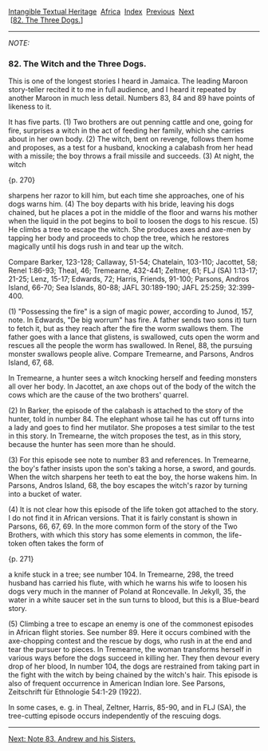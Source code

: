 [Intangible Textual Heritage](../../index)  [Africa](../index) 
[Index](index)  [Previous](jas081n)  [Next](jas083n)   
 \[[82. The Three Dogs.](jas082)\]

------------------------------------------------------------------------

*NOTE:* 

### 82. The Witch and the Three Dogs.

This is one of the longest stories I heard in Jamaica. The leading
Maroon story-teller recited it to me in full audience, and I heard it
repeated by another Maroon in much less detail. Numbers 83, 84 and 89
have points of likeness to it.

It has five parts. (1) Two brothers are out penning cattle and one,
going for fire, surprises a witch in the act of feeding her family,
which she carries about in her own body. (2) The witch, bent on revenge,
follows them home and proposes, as a test for a husband, knocking a
calabash from her head with a missile; the boy throws a frail missile
and succeeds. (3) At night, the witch

{p. 270}

sharpens her razor to kill him, but each time she approaches, one of his
dogs warns him. (4) The boy departs with his bride, leaving his dogs
chained, but he places a pot in the middle of the floor and warns his
mother when the liquid in the pot begins to boil to loosen the dogs to
his rescue. (5) He climbs a tree to escape the witch. She produces axes
and axe-men by tapping her body and proceeds to chop the tree, which he
restores magically until his dogs rush in and tear up the witch.

Compare Barker, 123-128; Callaway, 51-54; Chatelain, 103-110; Jacottet,
58; Renel 1:86-93; Theal, 46; Tremearne, 432-441; Zeltner, 61; FLJ (SA)
1:13-17; 21-25; Lenz, 15-17; Edwards, 72; Harris, Friends, 91-100;
Parsons, Andros Island, 66-70; Sea Islands, 80-88; JAFL 30:189-190; JAFL
25:259; 32:399-400.

\(1\) "Possessing the fire" is a sign of magic power, according to
Junod, 157, note. In Edwards, "De big worrum" has fire. A father sends
two sons it) turn to fetch it, but as they reach after the fire the worm
swallows them. The father goes with a lance that glistens, is swallowed,
cuts open the worm and rescues all the people the worm has swallowed. In
Renel, 88, the pursuing monster swallows people alive. Compare
Tremearne, and Parsons, Andros Island, 67, 68.

In Tremearne, a hunter sees a witch knocking herself and feeding
monsters all over her body. In Jacottet, an axe chops out of the body of
the witch the cows which are the cause of the two brothers' quarrel.

\(2\) In Barker, the episode of the calabash is attached to the story of
the hunter, told in number 84. The elephant whose tail he has cut off
turns into a lady and goes to find her mutilator. She proposes a test
similar to the test in this story. In Tremearne, the witch proposes the
test, as in this story, because the hunter has seen more than he should.

\(3\) For this episode see note to number 83 and references. In
Tremearne, the boy's father insists upon the son's taking a horse, a
sword, and gourds. When the witch sharpens her teeth to eat the boy, the
horse wakens him. In Parsons, Andros Island, 68, the boy escapes the
witch's razor by turning into a bucket of water.

\(4\) It is not clear how this episode of the life token got attached to
the story. I do not find it in African versions. That it is fairly
constant is shown in Parsons, 66, 67, 69. In the more common form of the
story of the Two Brothers, with which this story has some elements in
common, the life-token often takes the form of

{p. 271}

a knife stuck in a tree; see number 104. In Tremearne, 298, the treed
husband has carried his flute, with which he warns his wife to loosen
his dogs very much in the manner of Poland at Roncevalle. In Jekyll, 35,
the water in a white saucer set in the sun turns to blood, but this is a
Blue-beard story.

\(5\) Climbing a tree to escape an enemy is one of the commonest
episodes in African flight stories. See number 89. Here it occurs
combined with the axe-chopping contest and the rescue by dogs, who rush
in at the end and tear the pursuer to pieces. In Tremearne, the woman
transforms herself in various ways before the dogs succeed in killing
her. They then devour every drop of her blood, In number 104, the dogs
are restrained from taking part in the fight with the witch by being
chained by the witch's hair. This episode is also of frequent occurrence
in American Indian lore. See Parsons, Zeitschrift für Ethnologie 54:1-29
(1922).

In some cases, e. g. in Theal, Zeltner, Harris, 85-90, and in FLJ (SA),
the tree-cutting episode occurs independently of the rescuing dogs.

------------------------------------------------------------------------

[Next: Note 83. Andrew and his Sisters.](jas083n)
